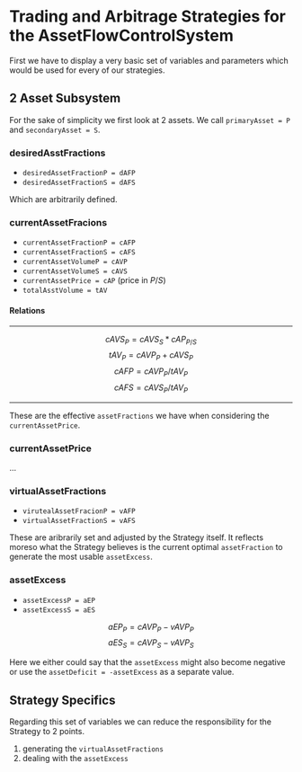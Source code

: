 # Trading and Arbitrage Strategies for the AssetFlowControlSystem

First we have to display a very basic set of variables and parameters which would be used for every of our strategies.

## 2 Asset Subsystem

For the sake of simplicity we first look at 2 assets. We call `primaryAsset = P` and `secondaryAsset = S`.

### desiredAsstFractions
- `desiredAssetFractionP = dAFP`
- `desiredAssetFractionS = dAFS`

Which are arbitrarily defined.

### currentAssetFracions
- `currentAssetFractionP = cAFP`
- `currentAssetFractionS = cAFS`
- `currentAssetVolumeP = cAVP`
- `currentAssetVolumeS = cAVS`
- `currentAssetPrice = cAP` (price in $P/S$)
- `totalAsstVolume = tAV`


#### Relations

---

$$
cAVS_P =  cAVS_S * cAP_{P/S}
$$
$$
tAV_P = cAVP_P + cAVS_P
$$
$$
cAFP = cAVP_P / tAV_P
$$
$$
cAFS = cAVS_P / tAV_P
$$

---

These are the effective `assetFractions` we have when considering the `currentAssetPrice`. 

### currentAssetPrice
...

### virtualAssetFractions
- `virutealAssetFracionP = vAFP`
- `virtualAssetFractionS = vAFS` 

These are aribrarily set and adjusted by the Strategy itself.
It reflects moreso what the Strategy believes is the current optimal `assetFraction` to generate the most usable `assetExcess`.


### assetExcess
- `assetExcessP = aEP`
- `assetExcessS = aES`

$$
aEP_P = cAVP_P - vAVP_P
$$
$$
aES_S = cAVP_S - vAVP_S
$$

Here we either could say that the `assetExcess` might also become negative or use the `assetDeficit = -assetExcess` as a separate value.

## Strategy Specifics

Regarding this set of variables we can reduce the responsibility for the Strategy to 2 points.

1. generating the `virtualAssetFractions`
2. dealing with the `assetExcess`


